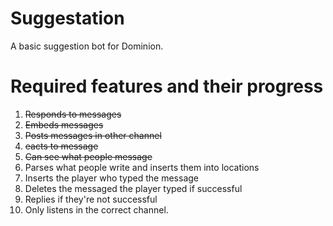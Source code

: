# Suggestation
A basic suggestion bot for Dominion.

# Required features and their progress

1. ~~Responds to messages~~
2. ~~Embeds messages~~
3. ~~Posts messages in other channel~~
4. ~~eacts to message~~
5. ~~Can see what people message~~
6. Parses what people write and inserts them into locations
7. Inserts the player who typed the message
8. Deletes the messaged the player typed if successful
9. Replies if they're not successful
10. Only listens in the correct channel.
